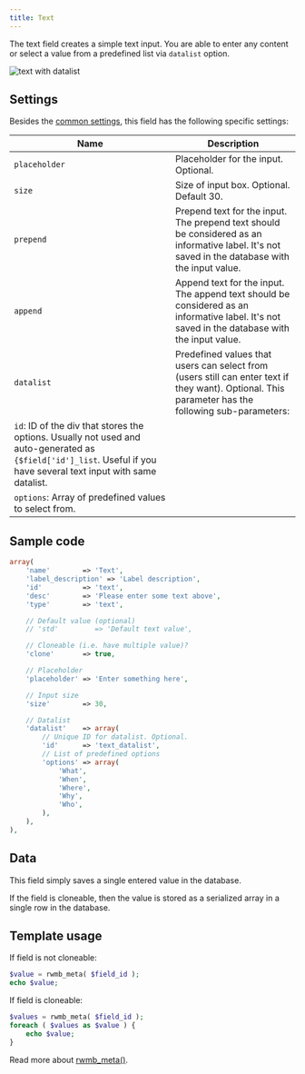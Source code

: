 ```yaml
---
title: Text
---
```


The text field creates a simple text input. You are able to enter any content or select a value from a predefined list via `datalist` option.

![text with datalist](https://i.imgur.com/WnedDrd.png)

## Settings

Besides the [common settings](/field-settings/), this field has the following specific settings:

Name | Description
--- | ---
`placeholder` | Placeholder for the input. Optional.
`size` | Size of input box. Optional. Default 30.
`prepend`|Prepend text for the input. The prepend text should be considered as an informative label. It's not saved in the database with the input value.
`append`|Append text for the input. The append text should be considered as an informative label. It's not saved in the database with the input value.
`datalist` | Predefined values that users can select from (users still can enter text if they want). Optional. This parameter has the following sub-parameters:
|`id`: ID of the div that stores the options. Usually not used and auto-generated as `{$field['id']_list`. Useful if you have several text input with same datalist.
|`options`: Array of predefined values to select from.

## Sample code

```php
array(
    'name'        => 'Text',
    'label_description' => 'Label description',
    'id'          => 'text',
    'desc'        => 'Please enter some text above',
    'type'        => 'text',

    // Default value (optional)
    // 'std'         => 'Default text value',

    // Cloneable (i.e. have multiple value)?
    'clone'       => true,

    // Placeholder
    'placeholder' => 'Enter something here',

    // Input size
    'size'        => 30,

    // Datalist
    'datalist'    => array(
        // Unique ID for datalist. Optional.
        'id'      => 'text_datalist',
        // List of predefined options
        'options' => array(
            'What',
            'When',
            'Where',
            'Why',
            'Who',
        ),
    ),
),
```

## Data

This field simply saves a single entered value in the database.

If the field is cloneable, then the value is stored as a serialized array in a single row in the database.

## Template usage

If field is not cloneable:

```php
$value = rwmb_meta( $field_id );
echo $value;
```

If field is cloneable:

```php
$values = rwmb_meta( $field_id );
foreach ( $values as $value ) {
    echo $value;
}
```

Read more about [rwmb_meta()](/functions/rwmb-meta/).
